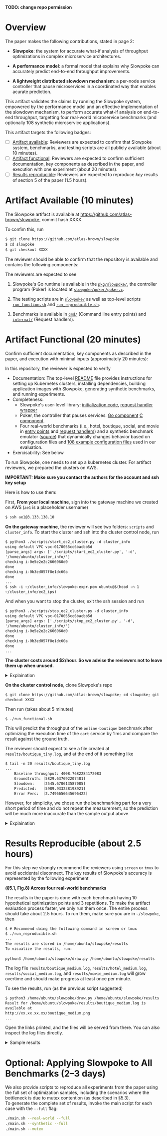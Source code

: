 **TODO: change repo permission**

# Overview

The paper makes the following contributions, stated in page 2:

* **Slowpoke**: the system for accurate what-if analysis of throughput optimizations in complex microservice architectures.

* **A performance model**: a formal model that explains why Slowpoke can accurately predict end-to-end throughput improvements.

* **A lightweight distributed slowdown mechanism**: a per-node service controller that pause microservices in a coordinated way that enables acurate prediction.

This artifact validates the claims by running the Slowpoke system, empowered by the performance model and an effective implementation of the slowdown mechanism, to perform accurate what-if analysis on end-to-end throughput, targetting four real-world microservice benchmarks (and optionally 108 synthetic microservice applications).

This artifact targets the following badges:

* [ ] [Artifact available](#artifact-available): Reviewers are expected to confirm that Slowpoke system, benchmarks, and testing scripts are all publicly available (about 10 minutes).
* [ ] [Artifact functional](#artifact-functional): Reviewers are expected to confirm sufficient documentation, key components as described in the paper, and execution with one experiment (about 20 minutes).
* [ ] [Results reproducible](#results-reproducible): Reviewers are expected to reproduce _key_ results of section 5 of the paper (1.5 hours).

# Artifact Available (10 minutes)

The Slowpoke artifact is available at https://github.com/atlas-brown/slowpoke, commit hash XXXX.

To confim this, run

```bash
$ git clone https://github.com/atlas-brown/slowpoke
$ cd slowpoke
$ git checkout XXXX
```

The reviewer should be able to confirm that the repository is available and contains the following components:

The reviewers are expected to see 

1. Slowpoke's Go runtime is available in the [`pkg/slowpoke/`](pkg/slowpoke), the controller program (Poker) is located at [`slowpoke/poker/poker.c`](slowpoke/poker/poker.c).

2. The testing scripts are in [`slowpoke/`](slowpoke) as well as top-level scripts [`run_function.sh`](run_functional.sh) and [`run_reproducible.sh`](run_reproducible.sh).

3. Benchmarks is available in [`cmd/`](cmd) (Command line entry points) and [`internal/`](inernal) (Request handlers).

<!--<details><summary>Basic directory structure</summary>
  * EC2 cluster setup: We provide automation scripts and instructions in `scripts/setup/` to create, initialize, start, stop, and terminate EC2 clusters.
  * Building and deploying applications with Slowpoke: Instructions are available in `scripts/build/` for instrumenting applications and deploying them with Slowpoke, including modifying YAML configuration files.
  * Automated testing framework: Scripts in `scripts/test/` support end-to-end experiment orchestration with Slowpoke, enabling reproducible and automated testing.
 Confirm that the benchmark programs, their inputs, and automation scripts are all publicly available:


> AEC Reviewers: From this point on, scripts use the provided AWS EC2 instances. All preprofiling results, Docker images are also pre-built for efficiency.
> We provide a kubernete cluster with 13 machines for each reviwer, with all dependencies pre-installed.
> To request access to the control node, please comment your public keys on hotcrp. 
> Once the access is granted, reviwers can start/stop the clusters as needed.
</details>-->

# Artifact Functional (20 minutes)

Confirm sufficient documentation, key components as described in the paper, and execution with minimal inputs (approximately 20 minutes):

In this repository, the reviewer is expected to verify

* Documentation: The top-level [README](README.md) file provides instructions for setting up Kubernetes clusters, installing dependencies, building application images with Slowpoke, generating synthetic benchmarks, and running experiments. 
* Completeness:
  * Slowpoke's user-level library: [initialization code](pkg/slowpoke/utils.go), [request handler wrapper](pkg/wrapper/wrappers.go) 
  * Poker, the controller that pauses services: [Go component](pkg/slowpoke/pause.go) [C component](slowpoke/poker/poker.c).
  * Four real-world benchmarks (i.e., hotel, boutique, social, and movie in [entry points](cmd/) and [request handlers](internal)) and a synthetic benchmark emulator ([source](cmd/synthetic/service)) that dynamically changes behavior based on configuration files and [108 example configuration files](slowpoke/synthetic/) used in our evaluation.
* Exercisability: See below

To run Slowpoke, one needs to set up a kubernetes cluster. For artifact reviewers, we prepared the clusters on AWS. 

**IMPORTANT: Make sure you contact the authors for the account and ssh key setup**

Here is how to use them:

First, **From your local machine**, sign into the gateway machine we created on AWS
(`ae1` is a placeholder username)
```bash
$ ssh ae1@3.133.138.10
```

**On the gateway machine**, the reviewer will see two folders: `scripts` and `cluster_info`. To start the cluster and ssh into the cluster control node, run 
```console
$ python3 ./scripts/start_ec2_cluster.py -d cluster_info
using default VPC vpc-0170055cc6bacbb5d
[parse_args] args: ['./scripts/start_ec2_cluster.py', '-d', '/home/ubuntu/cluster_info/']
checking i-0e5e2e2c2666060d0
done
checking i-0b3ed057f8e1dc60a
done
...
$ ssh -i ~/cluster_info/slowpoke-expr.pem ubuntu@$(head -n 1 ~/cluster_info/ec2_ips)
```
And when you want to stop the cluster, exit the ssh session and run
```console
$ python3 ./scripts/stop_ec2_cluster.py -d cluster_info
using default VPC vpc-0170055cc6bacbb5d
[parse_args] args: ['./scripts/stop_ec2_cluster.py', '-d', '/home/ubuntu/cluster_info/']
checking i-0e5e2e2c2666060d0
done
checking i-0b3ed057f8e1dc60a
done
...
```

**The cluster costs around $2/hour. So we advise the reviewers not to leave them up when unused.**

<details>
 <summary>Explaination</summary>

The cluster is already set up using scripts in this repo under [`scripts/setup/`]() (see. The cluster contains 2 AWS `m5.xlarge` and 12 `m5.large` EC2 instances. The public IPs of the EC2 machines will be stored in `~/cluster_info/ec2_ips`, first one is the kubernetes control node, the second one is worker node that runs the workload generator, the rest are worker nodes that run the services in each benchmark.

</details>

**On the cluster control node**, clone Slowpoke's repo
```console
$ git clone https://github.com/atlas-brown/slowpoke; cd slowpoke; git checkout XXXX
```
Then run (takes about 5 minutes)
```console
$ ./run_functional.sh
```
This will predict the throughput of the `online-boutique` benchmark after optimizing the execution time of the `cart` service by 1 ms and compare the result against the ground truth.

The reviewer should expect to see a file created at `results/boutique_tiny.log`, and at the end of it something like
```console
$ tail -n 20 results/boutique_tiny.log
...
    Baseline throughput: 4008.7682284172083
    Groundtruth: [5829.637692207481]
    Slowdown:    [2545.670613587085]
    Predicted:   [5989.933238198921]
    Error Perc:  [2.7496656645696422]
```
However, for simplicity, we chose run the benchmarking part for a very short period of time and do not repeat the measurement, so the prediction will be much more inaccurate than the sample output above.

<details>
 <summary>Explaination</summary>

`./run_functional.sh` runs [`./slowpoke/boutique/run-boutique-tiny.sh`](), which runs the main testing script with appropriate arguments

**Setup (optional):** We provide fully initialized and configured Kubernetes clusters for convenience.  
Optionally, reviewers may set up their own EC2 machines using the following script:
```
# Create a EC2 cluster with 8 worker nodes and one control node
python3 script/setup/ec2_cluster -n 8
# Initialize the Kubernete clusters and return the control node IP
IP=$(./script/setup/initialize-aws.sh)
# ssh into the control node
ssh -i slowpoke.pem ubuntu@$IP
```
</details>

# Results Reproducible (about 2.5 hours)

For this step we strongly recommend the reviewers using `screen` or `tmux` to avoid accidental disconnect.
The key results of Slowpoke's accuracy is represented by the following experiment

**(§5.1, Fig.8) Across four real-world benchmarks**

The results in the paper is done with each benchmark having 10 hypothetical optimization points and 3 repetitions. To make the artifact evaluation process faster, we only run them once. The entire process should take about 2.5 hours. To run them, make sure you are in `~/slowpoke`, then

```console
$ # Recommend doing the following command in screen or tmux
$ ./run_reproducible.sh
...
The results are stored in /home/ubuntu/slowpoke/results
To visualize the results, run: 

python3 /home/ubuntu/slowpoke/draw.py /home/ubuntu/slowpoke/results
```

The log file `results/boutique_medium.log`, `results/hotel_medium.log`, `results/social_medium.log`, and `results/movie_medium.log` will grow overtime and should make progress at least once per minute.

To see the results, run (as the previous script suggested)

```console
$ python3 /home/ubuntu/slowpoke/draw.py /home/ubuntu/slowpoke/results
Result for /home/ubuntu/slowpoke/results/boutique_medium.log is available at
http://xx.xx.xx.xx/boutique_medium.png
...
```
Open the links printed, and the files will be served from there. You can also inspect the log files directly.

<details>
 <summary>
  Sample results
 </summary>
 
We did a run on the same environment and the results are stored in [`sample_output/`](sample_output)

Boutique

![boutique](sample_output/boutique_medium.png)

Movie

![movie](sample_output/movie_medium.png)

Hotel

![hotel](sample_output/hotel_medium.png)

Social

![social](sample_output/social_medium.png)
</details>

<!--**(§5.2, Fig.9) Across synthetic microservice applications**

The results presented in the paper are based on 10 optimizations, each reducing the target service's processing time by increments ranging from 10\% to 100\%.  
Executing the full set of experiments takes several days to complete.  
To enable more efficient reproduction without loss of insight, we sample 5 optimizations from the same range.  -->






<!-- The results in the paper are generated from 9 synthetic topologies (Fig. 7), each evaluated under three different configuration parameters, resulting in a total of 108 applications.  
This exhaustive exploration is time-consuming. 
To reduce evaluation time, we sample one application from each topology.  
**C2 (X minutes):** Invoke the top-level `main.sh` script with the `--synthetic` flag. 
This runs experiments for both predictions and ground truth, and outputs Figure 9 with 45 data points.  -->


# Optional: Applying Slowpoke to All Benchmarks (2–3 days)

We also provide scripts to reproduce all experiments from the paper using the full set of optimization samples, including the scenarios where the bottleneck is due to mutex contention (as described in §5.3).  
To generate the complete set of results, invoke the main script for each case with the `--full` flag:

```bash
./main.sh --real-world --full
./main.sh --synthetic --full
./main.sh --mutex
